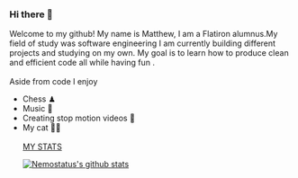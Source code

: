 ### Hi there 👋
Welcome to my github! My name is Matthew, I am a Flatiron alumnus.My field of study was software engineering 
I am currently building different projects and studying on my own. My goal is to learn how to produce clean and efficient code all while having fun .<br><br>
Aside from code I enjoy
<ul>
  <li>Chess ♟</li>
  <li>Music 🎵</li>
  <li>Creating stop motion videos 🎥</li>
  <li>My cat 🐱‍👤</li>
  <br>
<u>MY STATS</u><br>

[![Nemostatus's github stats](https://github-readme-stats.vercel.app/api?username=nemostatus)](https://github.com/nemostatus/github-readme-stats)
